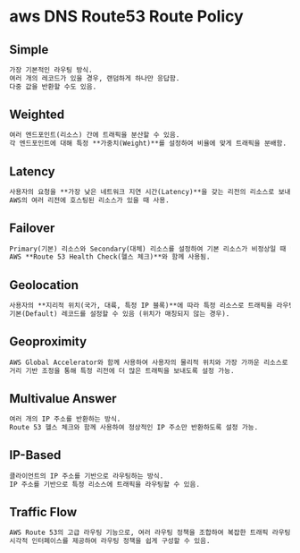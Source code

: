 # aws DNS Route53 Route Policy

## Simple

```md
가장 기본적인 라우팅 방식.
여러 개의 레코드가 있을 경우, 랜덤하게 하나만 응답함.
다중 값을 반환할 수도 있음.
```

## Weighted

```md
여러 엔드포인트(리소스) 간에 트래픽을 분산할 수 있음.
각 엔드포인트에 대해 특정 **가중치(Weight)**를 설정하여 비율에 맞게 트래픽을 분배함.
```

## Latency

```md
사용자의 요청을 **가장 낮은 네트워크 지연 시간(Latency)**을 갖는 리전의 리소스로 보내줌.
AWS의 여러 리전에 호스팅된 리소스가 있을 때 사용.
```

## Failover

```md
Primary(기본) 리소스와 Secondary(대체) 리소스를 설정하여 기본 리소스가 비정상일 때 대체 리소스로 트래픽을 보냄.
AWS **Route 53 Health Check(헬스 체크)**와 함께 사용됨.
```

## Geolocation

```md
사용자의 **지리적 위치(국가, 대륙, 특정 IP 블록)**에 따라 특정 리소스로 트래픽을 라우팅함.
기본(Default) 레코드를 설정할 수 있음 (위치가 매칭되지 않는 경우).
```

## Geoproximity

```md
AWS Global Accelerator와 함께 사용하여 사용자의 물리적 위치와 가장 가까운 리소스로 트래픽을 보내는 방식.
거리 기반 조정을 통해 특정 리전에 더 많은 트래픽을 보내도록 설정 가능.
```

## Multivalue Answer

```md
여러 개의 IP 주소를 반환하는 방식.
Route 53 헬스 체크와 함께 사용하여 정상적인 IP 주소만 반환하도록 설정 가능.
```

## IP-Based

```md
클라이언트의 IP 주소를 기반으로 라우팅하는 방식.
IP 주소를 기반으로 특정 리소스에 트래픽을 라우팅할 수 있음.
```

## Traffic Flow

```md
AWS Route 53의 고급 라우팅 기능으로, 여러 라우팅 정책을 조합하여 복잡한 트래픽 라우팅을 설정할 수 있음.
시각적 인터페이스를 제공하여 라우팅 정책을 쉽게 구성할 수 있음.
```
